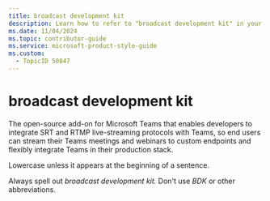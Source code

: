 ```yaml
---
title: broadcast development kit
description: Learn how to refer to "broadcast development kit" in your content.
ms.date: 11/04/2024
ms.topic: contributor-guide
ms.service: microsoft-product-style-guide
ms.custom:
  - TopicID 50847
---
```



# broadcast development kit

The open-source add-on for Microsoft Teams that enables developers to integrate SRT and RTMP live-streaming protocols with Teams, so end users can stream their Teams meetings and webinars to custom endpoints and flexibly integrate Teams in their production stack.

Lowercase unless it appears at the beginning of a sentence.

Always spell out *broadcast development kit.* Don't use *BDK* or other abbreviations.